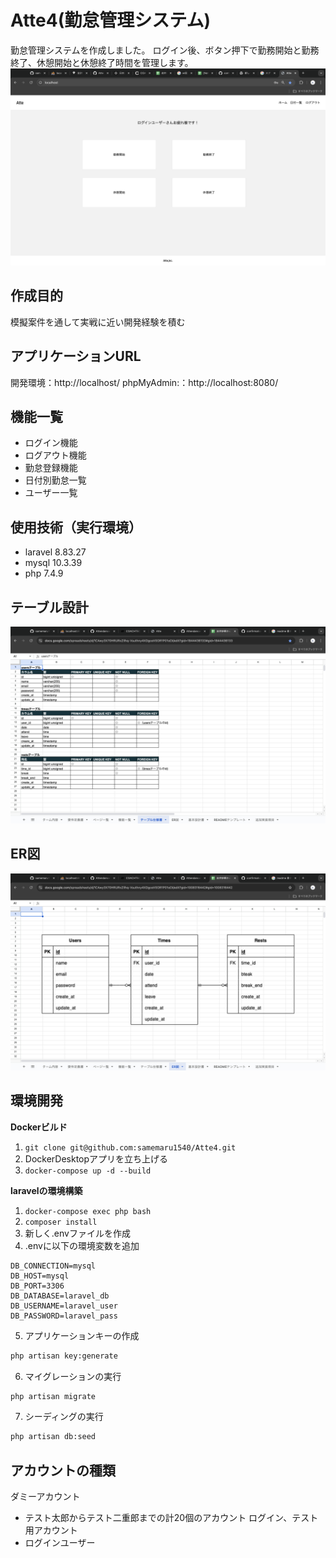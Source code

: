 # Atte4(勤怠管理システム)

勤怠管理システムを作成しました。
ログイン後、ボタン押下で勤務開始と勤務終了、休憩開始と休憩終了時間を管理します。
![トップ画面の画像](<スクリーンショット 2024-09-25 21.01.43.png>)

## 作成目的
模擬案件を通して実戦に近い開発経験を積む

## アプリケーションURL
開発環境：http://localhost/
phpMyAdmin:：http://localhost:8080/

## 機能一覧
- ログイン機能
- ログアウト機能
- 勤怠登録機能
- 日付別勤怠一覧
- ユーザー一覧

## 使用技術（実行環境）
- laravel 8.83.27
- mysql 10.3.39
- php 7.4.9

## テーブル設計
![alt text](<スクリーンショット 2024-10-01 23.45.14.png>)

## ER図
![alt text](<スクリーンショット 2024-10-01 23.46.08.png>)

## 環境開発
**Dockerビルド**
1. `git clone git@github.com:samemaru1540/Atte4.git`
2. DockerDesktopアプリを立ち上げる
3. `docker-compose up -d --build`

**laravelの環境構築**
1. `docker-compose exec php bash`
2. `composer install`
3. 新しく.envファイルを作成
4. .envに以下の環境変数を追加
``` text
DB_CONNECTION=mysql
DB_HOST=mysql
DB_PORT=3306
DB_DATABASE=laravel_db
DB_USERNAME=laravel_user
DB_PASSWORD=laravel_pass
```

5. アプリケーションキーの作成
``` bash
php artisan key:generate
```

6. マイグレーションの実行
``` bash
php artisan migrate
```

7. シーディングの実行
``` bash
php artisan db:seed
```

## アカウントの種類
ダミーアカウント
- テスト太郎からテスト二重郎までの計20個のアカウント
ログイン、テスト用アカウント
- ログインユーザー